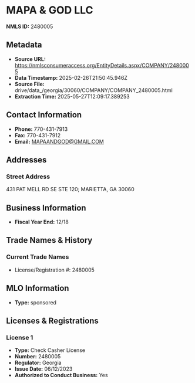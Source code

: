 # MAPA & GOD LLC

**NMLS ID:** 2480005

## Metadata
- **Source URL:** https://nmlsconsumeraccess.org/EntityDetails.aspx/COMPANY/2480005
- **Data Timestamp:** 2025-02-26T21:50:45.946Z
- **Source File:** drive/data_/georgia/30060/COMPANY/COMPANY_2480005.html
- **Extraction Time:** 2025-05-27T12:09:17.389253

## Contact Information
- **Phone:** 770-431-7913
- **Fax:** 770-431-7912
- **Email:** MAPAANDGOD@GMAIL.COM

## Addresses
### Street Address
431 PAT MELL RD SE STE 120; MARIETTA, GA 30060

## Business Information
- **Fiscal Year End:** 12/18

## Trade Names & History
### Current Trade Names
- License/Registration #: 2480005

## MLO Information
- **Type:** sponsored

## Licenses & Registrations

### License 1
- **Type:** Check Casher License
- **Number:** 2480005
- **Regulator:** Georgia
- **Issue Date:** 06/12/2023
- **Authorized to Conduct Business:** Yes
